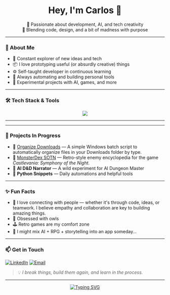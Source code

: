<h1 align="center">Hey, I'm Carlos 👋</h1>
<p align="center">
  🚀 Passionate about development, AI, and tech creativity<br>
  🎨 Blending code, design, and a bit of madness with purpose
</p>

---

### 🧠 About Me

- 🎯 Constant explorer of new ideas and tech
- 📦 I love prototyping useful (or absurdly creative) things
- ⚙️ Self-taught developer in continuous learning
- 🧰 Always automating and building personal tools
- 🧪 Experimental projects with AI, games, and more

---

### 🛠️ Tech Stack & Tools

<p align="center">
  <img src="https://skillicons.dev/icons?i=html,css,js,python,nodejs,php,git,github,vscode,linux" />
</p>

---
<!--
### 📊 GitHub Stats

<p align="center">
  <img src="https://github-readme-stats.vercel.app/api?username=Karl0s83&show_icons=true&theme=radical" alt="GitHub Stats" />
  <br>
  <img src="https://github-readme-streak-stats.herokuapp.com?user=Karl0s83&theme=radical&hide_border=false" alt="GitHub Streak" />
</p>
-->
---

### 🚧 Projects In Progress

- 📂 [Organize Downloads](https://github.com/Karl0s83/organize_downloads) — A simple Windows batch script to automatically organize files in your Downloads folder by type.
- 🧿 [MonsterDex SOTN](https://github.com/Karl0s83/Castlevaniasotn) — Retro-style enemy encyclopedia for the game *Castlevania: Symphony of the Night*.
- 🎲 **AI D&D Narrator** — A wild experiment for AI Dungeon Master
- 🐍 **Python Snippets** — Daily automations and helpful tools


---

### ✨ Fun Facts

- 🤝 I love connecting with people — whether it's through code, ideas, or teamwork. I believe empathy and collaboration are key to building amazing things.
- 🦉 Obsessed with owls
- 🕹️ Retro games are my comfort zone
- 🧪 I might mix AI + RPG + storytelling into an app someday…


---

### 📫 Get in Touch


[![LinkedIn](https://img.shields.io/badge/-LinkedIn-0A66C2?style=flat&logo=linkedin&logoColor=white)](https://www.linkedin.com/in/carlos-escribano-ti%C3%B1ena/)
[![Email](https://img.shields.io/badge/-Email-D14836?style=flat&logo=gmail&logoColor=white)](mailto:estikarlos@gmail.com)

> 💡 *I break things, build them again, and learn in the process.*

---

<p align="center">
<a href="https://git.io/typing-svg"><img src="https://readme-typing-svg.demolab.com?font=Fira+Code&pause=1000&width=435&lines=%F0%9F%A7%99%E2%80%8D%E2%99%82%EF%B8%8F+The+best+way+to+predict+the+future;+is+to+create+it+yourself." alt="Typing SVG" /></a>
</p>
